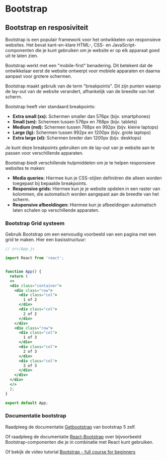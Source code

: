 # Bootstrap

## Bootstrap en resposiviteit

Bootstrap is een populair framework voor het ontwikkelen van responsieve websites. Het bevat kant-en-klare HTML-, CSS- en JavaScript-componenten die je kunt gebruiken om je website er op elk apparaat goed uit te laten zien.

Bootstrap werkt met een "mobile-first" benadering. Dit betekent dat de ontwikkelaar eerst de website ontwerpt voor mobiele apparaten en daarna aanpast voor grotere schermen.

Bootstrap maakt gebruik van de term "breakpoints". Dit zijn punten waarop de lay-out van de website verandert, afhankelijk van de breedte van het scherm.

Bootstrap heeft vier standaard breakpoints:
* **Extra small (xs):** Schermen smaller dan 576px (bijv. smartphones)
* **Small (sm):** Schermen tussen 576px en 768px (bijv. tablets)
* **Medium (md):** Schermen tussen 768px en 992px (bijv. kleine laptops)
* **Large (lg):** Schermen tussen 992px en 1200px (bijv. grote laptops)
* **Extra large (xl):** Schermen breder dan 1200px (bijv. desktops)

Je kunt deze breakpoints gebruiken om de lay-out van je website aan te passen voor verschillende apparaten. 

Bootstrap biedt verschillende hulpmiddelen om je te helpen responsieve websites te maken:

* **Media queries:** Hiermee kun je CSS-stijlen definiëren die alleen worden toegepast bij bepaalde breakpoints.
* **Responsive grids:** Hiermee kun je je website opdelen in een raster van kolommen, die automatisch worden aangepast aan de breedte van het scherm.
* **Responsive afbeeldingen:** Hiermee kun je afbeeldingen automatisch laten schalen op verschillende apparaten.

### Bootstrap Grid systeem

Gebruik Bootstrap om een eenvoudig voorbeeld van een pagina met een grid te maken. Hier een basisstructuur:

```jsx
// src/App.js

import React from 'react';


function App() {
  return (
  <>
  <div class="container">
    <div class="row">
      <div class="col">
        1 of 2
      </div>
      <div class="col">
        2 of 2
      </div>
    </div>
    <div class="row">
      <div class="col">
        1 of 3
      </div>
      <div class="col">
        2 of 3
      </div>
      <div class="col">
        3 of 3
      </div>
    </div>
  </div>
  </>
  );
}

export default App;
```

### Documentatie bootstrap 

Raadpleeg de documentatie [Getbootstrap](https://getbootstrap.com/docs/5.0/layout/breakpoints/) van bootstrap 5 zelf.

Of raadpleeg de documentatie [React-Bootstrap](https://react-bootstrap.github.io/)  over bijvoorbeeld Bootstrap-componenten die je in combinatie met React kunt gebruiken.

Of bekijk de video tutorial [Bootstrap - full course for beginners](https://www.youtube.com/watch?v=-qfEOE4vtxE)
